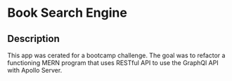 # Book Search Engine

## Description

This app was cerated for a bootcamp challenge. The goal was to refactor a functioning MERN program that uses RESTful API to use the GraphQl API with Apollo Server.